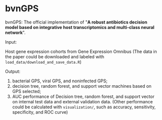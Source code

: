 # bvnGPS

bvnGPS: The official implementation of "**A robust antibiotics decision model based on integrative host transcriptomics and multi-class neural network**".

Input: 

Host gene expression cohorts from Gene Expression Omnibus (The data in the paper could be downloaded and labeled with `load_data/download_and_save_data.R`) 

Output: 

1. bacterial GPS, viral GPS, and noninfected GPS;
2. decision tree, random forest, and support vector machines based on GPS selected;
3. AUC performance of Decision tree, random forest, and support vector on internal test data and external validation data. (Other performance could be calculated with `visualization/`, such as accuracy, sensitivity, specificity, and ROC curve)

